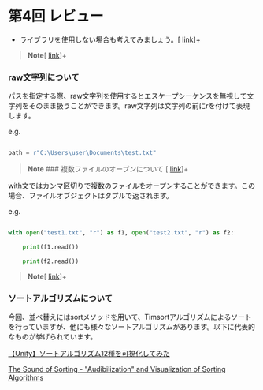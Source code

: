 # 第4回 レビュー
* ライブラリを使用しない場合も考えてみましょう。[ [link](kadai4%20shimokawara.ipynb)]+

> **Note**[ [link](_exp4_1.ipynb)]+



### raw文字列について

パスを指定する際、raw文字列を使用するとエスケープシーケンスを無視して文字列をそのまま扱うことができます。raw文字列は文字列の前にrを付けて表現します。



e.g.

```python

path = r"C:\Users\user\Documents\test.txt"

``` 

> **Note**  ### 複数ファイルのオープンについて  [ [link](_exp4_1.ipynb)]+

with文ではカンマ区切りで複数のファイルをオープンすることができます。この場合、ファイルオブジェクトはタプルで返されます。



e.g.

```python

with open("test1.txt", "r") as f1, open("test2.txt", "r") as f2:

    print(f1.read())

    print(f2.read())

```

> **Note**[ [link](_exp4_1.ipynb)]+

### ソートアルゴリズムについて

今回、並べ替えにはsortメソッドを用いて、Timsortアルゴリズムによるソートを行っていますが、他にも様々なソートアルゴリズムがあります。以下に代表的なものが挙げられています。

[【Unity】ソートアルゴリズム12種を可視化してみた](https://qiita.com/r-ngtm/items/f4fa55c77459f63a5228)

[The Sound of Sorting - "Audibilization" and Visualization of Sorting Algorithms](https://panthema.net/2013/sound-of-sorting/)

